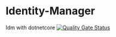 # Identity-Manager
Idm with dotnetcore
[![Quality Gate Status](https://sonarcloud.io/api/project_badges/measure?project=SerhatSelim_Identity-Manager&metric=alert_status)](https://sonarcloud.io/dashboard?id=SerhatSelim_Identity-Manager)

